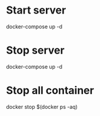 # Start server
docker-compose up -d

# Stop server
docker-compose up -d

# Stop all container 
docker stop $(docker ps -aq) 

